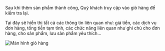 Sau khi thêm sản phẩm thành công, Quý khách truy cập vào giỏ hàng để kiểm tra lại.

Tại đây sẽ hiển thị tất cả các thông tin liên quan như: giá tiền, các dịch vụ đơn hàng, tổng tiền tạm tính, các chức năng liên quan như ghi chú cho đơn hàng, cho sản phẩm, lưu sản phẩm yêu thích...

![Màn hình giỏ hàng](https://user-images.githubusercontent.com/73226975/99622958-b744da00-2a5d-11eb-876d-d5714edc12c0.png)



